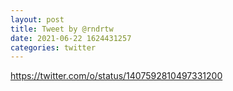 ```yaml
--- 
layout: post 
title: Tweet by @rndrtw 
date: 2021-06-22 1624431257 
categories: twitter 
--- 
```

https://twitter.com/o/status/1407592810497331200